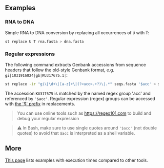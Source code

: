 ## Examples

### RNA to DNA

Simple RNA to DNA conversion by replacing all occurrences of `U` with `T`:

```bash
st replace U T rna.fasta > dna.fasta
```

### Regular expressions

The following command extracts Genbank accessions from sequence headers that follow
the old-style Genbank format, e.g. `gi|1031916024|gb|KU317675.1|`:

```bash
st replace -ir "gi\|\d+\|[a-z]+\|(?<acc>.+?)\|.*" seqs.fasta '$acc' > seqs_accession.fasta
```

The accession `KU317675` is matched by the named regex group 'acc' and
referenced by `'$acc'`.
Regular expression (regex) groups can be accessed with
[the '$' prefix](https://docs.rs/regex/latest/regex/#example-replacement-with-named-capture-groups)
in replacements.

> You can use online tools such as https://regex101.com to build and debug your
> regular expression

> ⚠ In Bash, make sure to use single quotes around `'$acc'` (not double quotes) to avoid
> that `$acc` is interpreted as a shell variable.

## More

[This page](comparison.md#replace) lists examples with execution times compared
to other tools.
